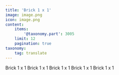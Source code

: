 ```yaml
---
title: 'Brick 1 x 1'
image: image.png
icon: image.png
content:
    items:
        '@taxonomy.part': 3005
    limit: 12
    pagination: true
taxonomy:
    tag: translate
---
```


Brick 1 x 1
Brick 1 x 1
Brick 1 x 1
Brick 1 x 1
Brick 1 x 1
